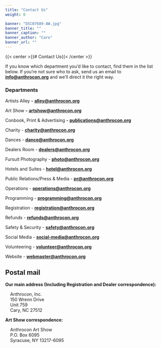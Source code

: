 ```yaml
---
title: "Contact Us"
weight: 0

banner: "DSC07689-AW.jpg"
banner_title: ""
banner_caption: ""
banner_author: "Caro"
banner_url: ""
---
```


{{< center >}}# Contact Us{{< /center >}}

If you know which department you’d like to contact, find them in the list below. If you’re not sure who to ask, send us an email to [**info@anthrocon.org**](mailto:info@anthrocon.org) and we’ll direct it the right way.

### Departments

Artists Alley **-** [**alley@anthrocon.org**](mailto:alley@anthrocon.org)

Art Show **-** [**artshow@anthrocon.org**](mailto:artshow@anthrocon.org)

Conbook, Print & Advertising **-** [**publications@anthrocon.org**](mailto:publications@anthrocon.org)

Charity - [**charity@anthrocon.org**](mailto:charity@anthrocon.org)

Dances - [**dance@anthrocon.org**](mailto:dance@anthrocon.org)

Dealers Room - [**dealers@anthrocon.org**](mailto:dealers@anthrocon.org)

Fursuit Photography - [**photo@anthrocon.org**](mailto:photo@anthrocon.org)

Hotels and Suites - [**hotel@anthrocon.org**](mailto:hotel@anthrocon.org)

Public Relations/Press & Media - [**pr@anthrocon.org**](mailto:pr@anthrocon.org)

Operations - [**operations@anthrocon.org**](mailto:operations@anthrocon.org)

Programming - [**programming@anthrocon.org**](mailto:programming@anthrocon.org)

Registration - [**registration@anthrocon.org**](mailto:registration@anthrocon.org)

Refunds - [**refunds@anthrocon.org**](mailto:refunds@anthrocon.org)

Safety & Security - [**safety@anthrocon.org**](mailto:safety@anthrocon.org)

Social Media - [**social-media@anthrocon.org**](mailto:social-media@anthrocon.org)

Volunteering - [**volunteer@anthrocon.org**](mailto:volunteer@anthrocon.org)

Website - [**webmaster@anthrocon.org**](mailto:webmaster@anthrocon.org)

## Postal mail

**Our main address (Including Registration and Dealer correspondence):**

&nbsp;&nbsp;&nbsp;&nbsp;Anthrocon, Inc.<br>
&nbsp;&nbsp;&nbsp;&nbsp;150 Wrenn Drive<br>
&nbsp;&nbsp;&nbsp;&nbsp;Unit 759<br>
&nbsp;&nbsp;&nbsp;&nbsp;Cary, NC 27512

**Art Show correspondence:**

&nbsp;&nbsp;&nbsp;&nbsp;Anthrocon Art Show<br>
&nbsp;&nbsp;&nbsp;&nbsp;P.O. Box 6095<br>
&nbsp;&nbsp;&nbsp;&nbsp;Syracuse, NY 13217-6095
